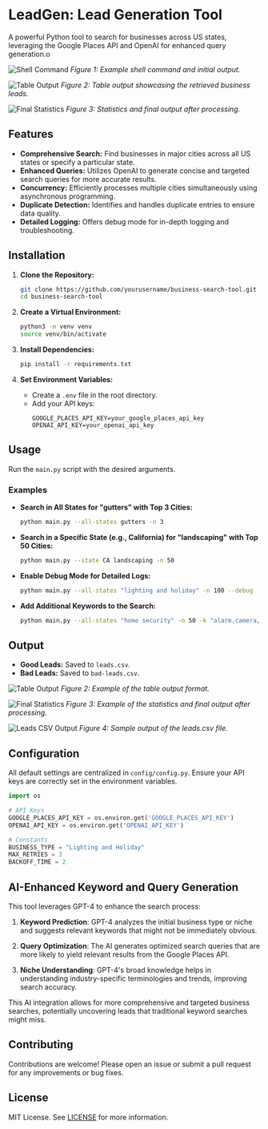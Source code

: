 # LeadGen: Lead Generation Tool

A powerful Python tool to search for businesses across US states, leveraging the Google Places API and OpenAI for enhanced query generation.o

![Shell Command](imgs/img0.png)
*Figure 1: Example shell command and initial output.*

![Table Output](imgs/img1.png)
*Figure 2: Table output showcasing the retrieved business leads.*

![Final Statistics](imgs/img2.png)
*Figure 3: Statistics and final output after processing.*

## Features
- **Comprehensive Search:** Find businesses in major cities across all US states or specify a particular state.
- **Enhanced Queries:** Utilizes OpenAI to generate concise and targeted search queries for more accurate results.
- **Concurrency:** Efficiently processes multiple cities simultaneously using asynchronous programming.
- **Duplicate Detection:** Identifies and handles duplicate entries to ensure data quality.
- **Detailed Logging:** Offers debug mode for in-depth logging and troubleshooting.

## Installation

1. **Clone the Repository:**
   ```bash
   git clone https://github.com/yourusername/business-search-tool.git
   cd business-search-tool
   ```

2. **Create a Virtual Environment:**
   ```bash
   python3 -m venv venv
   source venv/bin/activate
   ```

3. **Install Dependencies:**
   ```bash
   pip install -r requirements.txt
   ```

4. **Set Environment Variables:**
   - Create a `.env` file in the root directory.
   - Add your API keys:
     ```
     GOOGLE_PLACES_API_KEY=your_google_places_api_key
     OPENAI_API_KEY=your_openai_api_key
     ```

## Usage

Run the `main.py` script with the desired arguments.

### Examples
- **Search in All States for "gutters" with Top 3 Cities:**
  ```bash
  python main.py --all-states gutters -n 3
  ```

- **Search in a Specific State (e.g., California) for "landscaping" with Top 50 Cities:**
  ```bash
  python main.py --state CA landscaping -n 50
  ```

- **Enable Debug Mode for Detailed Logs:**
  ```bash
  python main.py --all-states "lighting and holiday" -n 100 --debug
  ```

- **Add Additional Keywords to the Search:**
  ```bash
  python main.py --all-states "home security" -n 50 -k "alarm,camera,monitoring"
  ```

## Output

- **Good Leads:** Saved to `leads.csv`.
- **Bad Leads:** Saved to `bad-leads.csv`.

![Table Output](imgs/img1.png)
*Figure 2: Example of the table output format.*

![Final Statistics](imgs/img2.png)
*Figure 3: Example of the statistics and final output after processing.*

![Leads CSV Output](imgs/img3.png)
*Figure 4: Sample output of the leads.csv file.*

## Configuration

All default settings are centralized in `config/config.py`. Ensure your API keys are correctly set in the environment variables.

```python:config/config.py
import os

# API Keys
GOOGLE_PLACES_API_KEY = os.environ.get('GOOGLE_PLACES_API_KEY')
OPENAI_API_KEY = os.environ.get('OPENAI_API_KEY')

# Constants
BUSINESS_TYPE = "Lighting and Holiday"
MAX_RETRIES = 3
BACKOFF_TIME = 2
```

## AI-Enhanced Keyword and Query Generation

This tool leverages GPT-4 to enhance the search process:

1. **Keyword Prediction**: GPT-4 analyzes the initial business type or niche and suggests relevant keywords that might not be immediately obvious.

2. **Query Optimization**: The AI generates optimized search queries that are more likely to yield relevant results from the Google Places API.

3. **Niche Understanding**: GPT-4's broad knowledge helps in understanding industry-specific terminologies and trends, improving search accuracy.

This AI integration allows for more comprehensive and targeted business searches, potentially uncovering leads that traditional keyword searches might miss.

## Contributing

Contributions are welcome! Please open an issue or submit a pull request for any improvements or bug fixes.

## License

MIT License. See [LICENSE](LICENSE) for more information.

